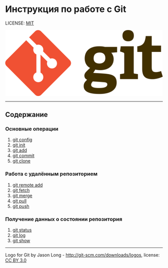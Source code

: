 # Инструкция по работе с Git

LICENSE: [MIT](./license.md)

![Изображение недоступно](./assets/gitlogo.png)

---

## Содержание
### Основные операции
1. [git config](./config.md)
2. [git init](./init.md)
3. [git add](./add.md)
4. [git commit](./commit.md)
5. [git clone](./cone.md)
### Работа с удалённым репозиторием
1. [git remote add](./remote_add.md)
2. [git fetch](./fetch.md)
3. [git merge](./merge.md)
4. [git pull](./pull.md)
5. [git push](./push.md)
### Получение данных о состоянии репозитория
1. [git status](./status.md)
2. [git log](./log.md)
3. [git show](./show.md)

---
Logo for Git by Jason Long - http://git-scm.com/downloads/logos, license: [CC BY 3.0](https://creativecommons.org/licenses/by/3.0/)